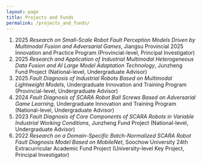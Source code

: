 ```yaml
---
layout: page
title: Projects and Funds
permalink: /projects_and_funds/
---
```


1. 2025 *Research on Small-Scale Robot Fault Perception Models Driven by Multimodal Fusion and Adversarial Games*, Jiangsu Provincial 2025 Innovation and Practice Program (Provincial-level, Principal Investigator)  
2. 2025 *Research and Application of Industrial Multimodal Heterogeneous Data Fusion and AI Large Model Adaptation Technology*, Junzheng Fund Project (National-level, Undergraduate Advisor)  
3. 2025 *Fault Diagnosis of Industrial Robots Based on Multimodal Lightweight Models*, Undergraduate Innovation and Training Program (Provincial-level, Undergraduate Advisor)  
4. 2024 *Fault Diagnosis of SCARA Robot Ball Screws Based on Adversarial Game Learning*, Undergraduate Innovation and Training Program (National-level, Undergraduate Advisor)  
5. 2023 *Fault Diagnosis of Core Components of SCARA Robots in Variable Industrial Working Conditions*, Junzheng Fund Project (National-level, Undergraduate Advisor)  
6. 2022 *Research on a Domain-Specific Batch-Normalized SCARA Robot Fault Diagnosis Model Based on MobileNet*, Soochow University 24th Extracurricular Academic Fund Project (University-level Key Project, Principal Investigator)  

